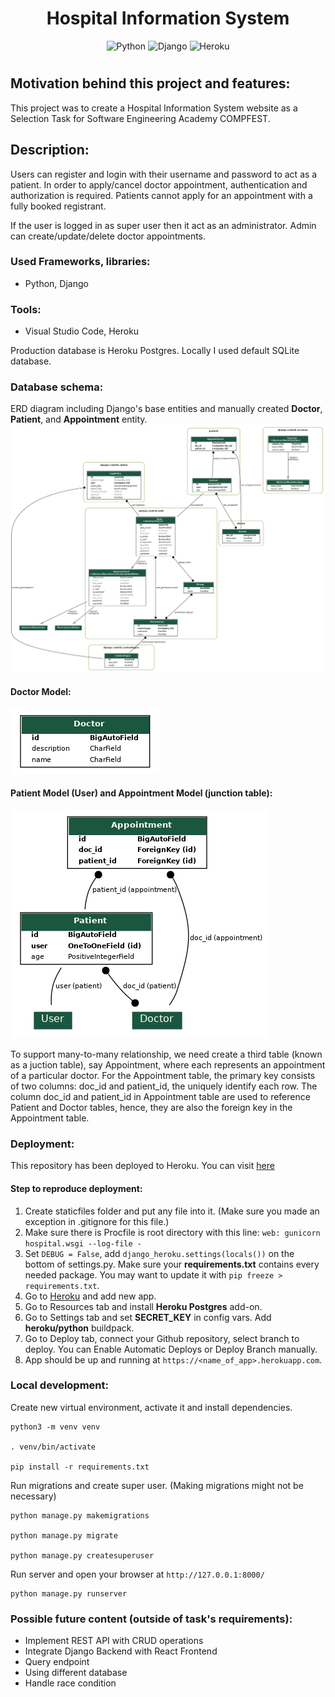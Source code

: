 <div align="center" style="padding-bottom: 10px">
    <h1>Hospital Information System</h1>
    <img alt="Python" src="https://img.shields.io/badge/python%20-%2314354C.svg?&style=for-the-badge&logo=python&logoColor=white"/>
    <img alt="Django" src="https://img.shields.io/badge/django%20-%23092E20.svg?&style=for-the-badge&logo=django&logoColor=white"/>
    <img alt="Heroku" src="https://img.shields.io/badge/Heroku-430098?style=for-the-badge&logo=heroku&logoColor=white">
</div>

## Motivation behind this project and features:
This project was to create a Hospital Information System website as a Selection Task for Software Engineering Academy COMPFEST.

## Description:
Users can register and login with their username and password to act as a patient. In order to apply/cancel doctor appointment, authentication and authorization is required. Patients cannot apply for an appointment with a fully booked registrant. 

If the user is logged in as super user then it act as an administrator. Admin can create/update/delete doctor appointments. 

### Used Frameworks, libraries:
- Python, Django

### Tools:  
- Visual Studio Code, Heroku

Production database is Heroku Postgres.
Locally I used default SQLite database.

### Database schema:
ERD diagram including Django's base entities and manually created **Doctor**, **Patient**, and **Appointment** entity.
![Entity Relationship Diagram](docs/erd.png)

#### Doctor Model:
![Entity Relationship Diagram](docs/doctor.png)
#### Patient Model (User) and Appointment Model (junction table):
![Entity Relationship Diagram](docs/patient.png)

To support many-to-many relationship, we need create a third table (known as a juction table), say Appointment, where each represents an appointment of a particular doctor. For the Appointment table, the primary key consists of two columns: doc_id and patient_id, the uniquely identify each row. The column doc_id and patient_id in Appointment table are used to reference Patient and Doctor tables, hence, they are also the foreign key in the Appointment table.

### Deployment: 
This repository has been deployed to Heroku. You can visit [here](https://hospital-compfest.herokuapp.com/)
#### Step to reproduce deployment:
1. Create staticfiles folder and put any file into it.
(Make sure you made an exception in .gitignore for this file.)
2. Make sure there is Procfile is root directory with this line:
``web: gunicorn hospital.wsgi --log-file -``
3. Set `DEBUG = False`, add `django_heroku.settings(locals())` on the bottom of settings.py.
Make sure your **requirements.txt** contains every needed package. You may want to update it with
``pip freeze > requirements.txt``.
4. Go to [Heroku](https://dashboard.heroku.com/) and add new app.
5. Go to Resources tab and install **Heroku Postgres** add-on.
6. Go to Settings tab and set **SECRET_KEY** in config vars. Add **heroku/python** buildpack.
7. Go to Deploy tab, connect your Github repository, select branch to deploy.
You can Enable Automatic Deploys or Deploy Branch manually.
8. App should be up and running at ``https://<name_of_app>.herokuapp.com``.

### Local development:
Create new virtual environment, activate it and install dependencies.
```shell script
python3 -m venv venv

. venv/bin/activate

pip install -r requirements.txt
```

Run migrations and create super user. (Making migrations might not be necessary)
```shell script
python manage.py makemigrations

python manage.py migrate

python manage.py createsuperuser
```
Run server and open your browser at `http://127.0.0.1:8000/`
```shell script
python manage.py runserver
```

### Possible future content (outside of task's requirements):
- Implement REST API with CRUD operations
- Integrate Django Backend with React Frontend
- Query endpoint
- Using different database
- Handle race condition
